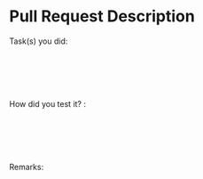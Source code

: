 <h1> Pull Request Description </h1>

<p> Task(s) you did: </p>

<br/>
<br/>
<br/>
<br/>

<p> How did you test it? : </p>
<br/>
<br/>
<br/>
<br/>

<p> Remarks: </p>

<br/>
<br/>
<br/>
<br/>

